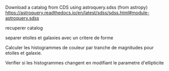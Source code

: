 Download a catalog from CDS using astroquery.sdss (from astropy)
https://astroquery.readthedocs.io/en/latest/sdss/sdss.html#module-astroquery.sdss

recuperer catalog

separer etoiles et galaxies avec un critere de forme

Calculer les histogrammes de couleur par tranche de magnitudes pour etoiles et galaxie.

Verifier si les histogrammes changent en modifiant le parametre d'ellipticite


